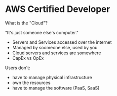 # AWS Certified Developer

What is the "Cloud"?

"It's just someone else's computer."

* Servers and Services accessed over the internet
* Managed by soomeone else, used by you
* Cloud servers and services are somewhere
* CapEx vs OpEx

Users don't:

* have to manage physical infrastructure
* own the resources
* have to manage the software (PaaS, SaaS)

